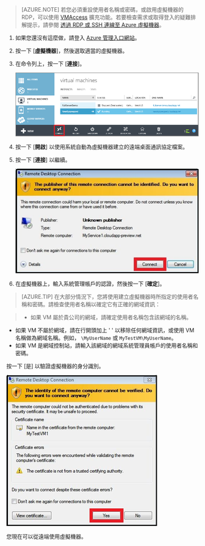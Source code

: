 ﻿<properties services="virtual-machines" title="如何登入執行 Windows Server 的虛擬機器" authors="KBDAzure" solutions="" manager="timlt" editor="tysonn" />

>[AZURE.NOTE] 若您必須重設使用者名稱或密碼，或啟用虛擬機器的 RDP，可以使用 [VMAccess](http://go.microsoft.com/fwlink/p/?LinkId=396856) 擴充功能。若要檢查需求或取得登入的疑難排解提示，請參閱 [透過 RDP 或 SSH 連線至 Azure 虛擬機器](http://go.microsoft.com/fwlink/p/?LinkId=398294)。

1. 如果您還沒有這麼做，請登入 [Azure 管理入口網站](http://manage.windowsazure.com)。

2. 按一下 [**虛擬機器**]，然後選取適當的虛擬機器。

3. 在命令列上，按一下 [**連接**]。

	![Log on to the virtual machine](./media/virtual-machines-log-on-win-server/connectwindows.png)

4. 按一下 [**開啟**] 以使用系統自動為虛擬機器建立的遠端桌面通訊協定檔案。
	
5. 按一下 [**連接**] 以繼續。

	![Continue with connecting](./media/virtual-machines-log-on-win-server/connectpublisher.png)

6. 在虛擬機器上，輸入系統管理帳戶的認證，然後按一下 [**確定**]。 

 >[AZURE.TIP] 在大部分情況下，您將使用建立虛擬機器時所指定的使用者名稱和密碼。請檢查使用者名稱以確定它有正確的網域資訊：

>- 如果 VM 屬於貴公司的網域，請確定使用者名稱包含該網域的名稱。
- 如果 VM 不屬於網域，請在行開頭加上 ' \' 以移除任何網域資訊，或使用 VM 名稱做為網域名稱。例如， `\MyUserName` 或 `MyTestVM\MyUserName`。 
- 如果 VM 是網域控制站，請輸入該網域的網域系統管理員帳戶的使用者名稱和密碼。

按一下 [是] 以驗證虛擬機器的身分識別。

![Verify the identity of the machine](./media/virtual-machines-log-on-win-server/connectverify.png)

您現在可以從遠端使用虛擬機器。


<!--HONumber=47-->
